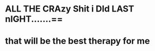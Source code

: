 ALL THE CRAzy Shit i DId LAST nIGHT.......==
======
that will be the best therapy for me
===============
